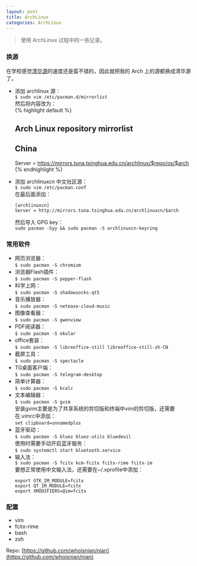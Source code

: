 ```yaml
---
layout: post
title: ArchLinux
categories: ArchLinux
---
```


> 使用 ArchLinux 过程中的一些记录。

<!-- more -->

### 换源  
在学校感觉[清华源](https://mirror.tuna.tsinghua.edu.cn/)的速度还是蛮不错的，因此就把我的 Arch 上的源都换成清华源了。  
* 添加 archlinux 源：  
  `$ sudo vim /etc/pacman.d/mirrorlist`  
  然后将内容改为：  
  {% highlight default %}
  ##  
  ## Arch Linux repository mirrorlist  
  ##  
    
  ## China  
  Server = https://mirrors.tuna.tsinghua.edu.cn/archlinux/$repo/os/$arch  
  {% endhighlight %}
* 添加 archlinuxcn 中文社区源：  
  `$ sudo vim /etc/pacman.conf`  
  在最后面添加：  
  ```
  [archlinuxcn]  
  Server = http://mirrors.tuna.tsinghua.edu.cn/archlinuxcn/$arch  
  ```
  然后导入 GPG key：  
  `sudo pacman -Syy && sudo pacman -S archlinuxcn-keyring`  

### 常用软件
* 网页浏览器：  
  `$ sudo pacman -S chromium`  
* 浏览器Flash插件：  
  `$ sudo pacman -S pepper-flash`  
* 科学上网：  
  `$ sudo pacman -S shadowsocks-qt5`  
* 音乐播放器：  
  `$ sudo pacman -S netease-cloud-music`  
* 图像查看器：  
  `$ sudo pacman -S gwenview`  
* PDF阅读器：  
  `$ sudo pacman -S okular`  
* office套装：  
  `$ sudo pacman -S libreoffice-still libreoffice-still-zh-CN`  
* 截屏工具：  
  `$ sudo pacman -S spectacle`  
* TG桌面客户端：  
  `$ sudo pacman -S telegram-desktop`  
* 简单计算器：  
  `$ sudo pacman -S kcalc`  
* 文本编辑器：  
  `$ sudo pacman -S gvim`  
  安装gvim主要是为了共享系统的剪切版和终端中vim的剪切版，还需要在.vimrc中添加：  
  `set clipboard=unnamedplus`  
* 蓝牙驱动：  
  `$ sudo pacman -S bluez bluez-utils bluedevil`  
  使用时需要手动开启蓝牙服务：  
  `$ sudo systemctl start bluetooth.service`  
* 输入法：  
  `$ sudo pacman -S fcitx kcm-fcitx fcitx-rime fcitx-im`  
  要想正常使用中文输入法，还需要在~/.xprofile中添加：  
  ```
  export GTK_IM_MODULE=fcitx  
  export QT_IM_MODULE=fcitx  
  export XMODIFIERS=@im=fcitx  
  ```

### 配置
* vim  
* fcitx-rime  
* bash  
* zsh  

Repo: [https://github.com/whoisnian/nian](https://github.com/whoisnian/nian)
